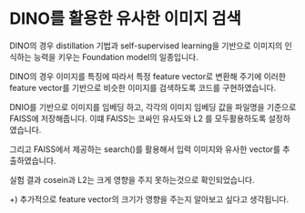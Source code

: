 # DINO를 활용한 유사한 이미지 검색

DINO의 경우 distillation 기법과 self-supervised learning을 기반으로 이미지의 인식하는 능력을 키우는 Foundation model의 일종입니다.

DINO의 경우 이미지를 특징에 따라서 특정 feature vector로 변환해 주기에 이러한 feature vector를 기반으로 비슷한 이미지를 검색하도록 코드를 구현하였습니다.

DNIO를 기반으로 이미지를 임베딩 하고, 각각의 이미지 임베딩 값을 파일명을 기준으로 FAISS에 저장해줍니다. 이떄 FAISS는 코싸인 유사도와 L2 를 모두활용하도록 설정하였습니다.

그리고 FAISS에서 제공하는 search()를 활용해서 입력 이미지와 유사한 vector를 추출하였습니다.

실험 결과 cosein과 L2는 크게 영향을 주지 못하는것으로 확인되었습니다.

+) 추가적으로 feature vector의 크기가 영향을 주는지 알아보고 싶다고 생각됩니다.